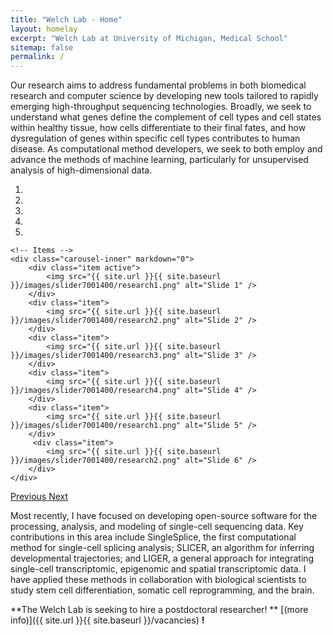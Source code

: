 ```yaml
---
title: "Welch Lab - Home"
layout: homelay
excerpt: "Welch Lab at University of Michigan, Medical School"
sitemap: false
permalink: /
---
```


Our research aims to address fundamental problems in both biomedical research and computer science by developing new tools tailored to rapidly emerging high-throughput sequencing technologies. Broadly, we seek to understand what genes define the complement of cell types and cell states within healthy tissue, how cells differentiate to their final fates, and how dysregulation of genes within specific cell types contributes to human disease. As computational method developers, we seek to both employ and advance the methods of machine learning, particularly for unsupervised analysis of high-dimensional data.

<div markdown="0" id="carousel" class="carousel slide" data-ride="carousel" data-interval="4000" data-pause="hover" >
    <!-- Menu -->
    <ol class="carousel-indicators">
        <li data-target="#carousel" data-slide-to="0" class="active"></li>
        <li data-target="#carousel" data-slide-to="1"></li>
        <li data-target="#carousel" data-slide-to="2"></li>
        <li data-target="#carousel" data-slide-to="3"></li>
        <li data-target="#carousel" data-slide-to="4"></li>
    </ol>

    <!-- Items -->
    <div class="carousel-inner" markdown="0">
        <div class="item active">
            <img src="{{ site.url }}{{ site.baseurl }}/images/slider7001400/research1.png" alt="Slide 1" />
        </div>
        <div class="item">
            <img src="{{ site.url }}{{ site.baseurl }}/images/slider7001400/research2.png" alt="Slide 2" />
        </div>
        <div class="item">
            <img src="{{ site.url }}{{ site.baseurl }}/images/slider7001400/research3.png" alt="Slide 3" />
        </div>
        <div class="item">
            <img src="{{ site.url }}{{ site.baseurl }}/images/slider7001400/research4.png" alt="Slide 4" />
        </div>
        <div class="item">
            <img src="{{ site.url }}{{ site.baseurl }}/images/slider7001400/research1.png" alt="Slide 5" />
        </div>       
         <div class="item">
            <img src="{{ site.url }}{{ site.baseurl }}/images/slider7001400/research2.png" alt="Slide 6" />
        </div>
    </div>
  <a class="left carousel-control" href="#carousel" role="button" data-slide="prev">
    <span class="glyphicon glyphicon-chevron-left" aria-hidden="true"></span>
    <span class="sr-only">Previous</span>
  </a>
  <a class="right carousel-control" href="#carousel" role="button" data-slide="next">
    <span class="glyphicon glyphicon-chevron-right" aria-hidden="true"></span>
    <span class="sr-only">Next</span>
  </a>
</div>




Most recently, I have focused on developing open-source software for the processing, analysis, and modeling of single-cell sequencing data. Key contributions in this area include SingleSplice, the first computational method for single-cell splicing analysis; SLICER, an algorithm for inferring developmental trajectories; and LIGER, a general approach for integrating single-cell transcriptomic, epigenomic and spatial transcriptomic data. I have applied these methods in collaboration with biological scientists to study stem cell differentiation, somatic cell reprogramming, and the brain.

**The Welch Lab is seeking to hire a postdoctoral researcher! ** [(more info)]({{ site.url }}{{ site.baseurl }}/vacancies) **!**
